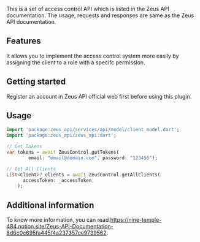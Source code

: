 This is a set of access control API which is listed in the Zeus API documentation. 
The usage, requests and responses are same as the Zeus API documentation.

## Features

It allows you to implement the access control system more easily by assigning the
client to a role with a specifc permission.

## Getting started

Register an account in Zeus API official web first before using this plugin.

## Usage

```dart
import 'package:zeus_api/services/api/model/client_model.dart';
import 'package:zeus_api/zeus_api.dart';

// Get Tokens
var tokens = await ZeusControl.getTokens(
        email: "email@domain.com", password: "123456");

// Get All Clients
List<Client>? clients = await ZeusControl.getAllClients(
      accessToken: _accessToken,
    );
```

## Additional information

To know more information, you can read https://nine-temple-484.notion.site/Zeus-API-Documentation-8d6c0c695fa445f4a237357ce9739562.
